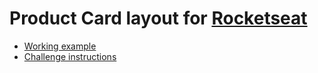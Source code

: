 # Product Card layout for [Rocketseat](https://github.com/rocketseat)

- [Working example](https://jeremiassnts.github.io/buttons-and-cursors-rocketseat-challenge-03/)
- [Challenge instructions](https://www.rocketseat.com.br/boracodar/desafios-anteriores/botoes-e-cursores-desafio-03)